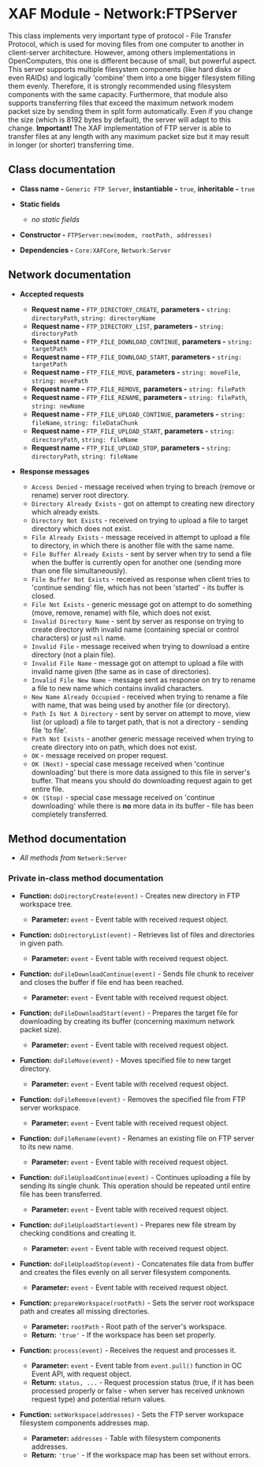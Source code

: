 # XAF Module - Network:FTPServer

This class implements very important type of protocol - File Transfer Protocol, which is used for moving files from one computer to another in client-server architecture. However, among others implementations in OpenComputers, this one is different because of small, but powerful aspect. This server supports multiple filesystem components (like hard disks or even RAIDs) and logically 'combine' them into a one bigger filesystem filling them evenly. Therefore, it is strongly recommended using filesystem components with the same capacity. Furthermore, that module also supports transferring files that exceed the maximum network modem packet size by sending them in split form automatically. Even if you change the size (which is 8192 bytes by default), the server will adapt to this change. **Important!** The XAF implementation of FTP server is able to transfer files at any length with any maximum packet size but it may result in longer (or shorter) transferring time.

## Class documentation

* **Class name -** `Generic FTP Server`, **instantiable -** `true`, **inheritable -** `true`
* **Static fields**

  * *no static fields*

* **Constructor -** `FTPServer:new(modem, rootPath, addresses)`
* **Dependencies -** `Core:XAFCore`, `Network:Server`

## Network documentation

* **Accepted requests**

  * **Request name -** `FTP_DIRECTORY_CREATE`, **parameters -** `string: directoryPath`, `string: directoryName`
  * **Request name -** `FTP_DIRECTORY_LIST`, **parameters -** `string: directoryPath`
  * **Request name -** `FTP_FILE_DOWNLOAD_CONTINUE`, **parameters -** `string: targetPath`
  * **Request name -** `FTP_FILE_DOWNLOAD_START`, **parameters -** `string: targetPath`
  * **Request name -** `FTP_FILE_MOVE`, **parameters -** `string: moveFile`, `string: movePath`
  * **Request name -** `FTP_FILE_REMOVE`, **parameters -** `string: filePath`
  * **Request name -** `FTP_FILE_RENAME`, **parameters -** `string: filePath`, `string: newName`
  * **Request name -** `FTP_FILE_UPLOAD_CONTINUE`, **parameters -** `string: fileName`, `string: fileDataChunk`
  * **Request name -** `FTP_FILE_UPLOAD_START`, **parameters -** `string: directoryPath`, `string: fileName`
  * **Request name -** `FTP_FILE_UPLOAD_STOP`, **parameters -** `string: directoryPath`, `string: fileName`

* **Response messages**

  * `Access Denied` - message received when trying to breach (remove or rename) server root directory.
  * `Directory Already Exists` - got on attempt to creating new directory which already exists.
  * `Directory Not Exists` - received on trying to upload a file to target directory which does not exist.
  * `File Already Exists` - message received in attempt to upload a file to directory, in which there is another file with the same name.
  * `File Buffer Already Exists` - sent by server when try to send a file when the buffer is currently open for another one (sending more than one file simultaneously).
  * `File Buffer Not Exists` - received as response when client tries to 'continue sending' file, which has not been 'started' - its buffer is closed.
  * `File Not Exists` - generic message got on attempt to do something (move, remove, rename) with file, which does not exist.
  * `Invalid Directory Name` - sent by server as response on trying to create directory with invalid name (containing special or control characters) or just `nil` name.
  * `Invalid File` - message received when trying to download a entire directory (not a plain file).
  * `Invalid File Name` - message got on attempt to upload a file with invalid name given (the same as in case of directories).
  * `Invalid File New Name` - message sent as response on try to rename a file to new name which contains invalid characters.
  * `New Name Already Occupied` - received when trying to rename a file with name, that was being used by another file (or directory).
  * `Path Is Not A Directory` - sent by server on attempt to move, view list (or upload) a file to target path, that is not a directory - sending file 'to file'.
  * `Path Not Exists` - another generic message received when trying to create directory into on path, which does not exist.
  * `OK` - message received on proper request.
  * `OK (Next)` - special case message received when 'continue downloading' but there is more data assigned to this file in server's buffer. That means you should do downloading request again to get entire file.
  * `OK (Stop)` - special case message received on 'continue downloading' while there is **no** more data in its buffer - file has been completely transferred.

## Method documentation

* *All methods from* `Network:Server`

### Private in-class method documentation

* **Function:** `doDirectoryCreate(event)` - Creates new directory in FTP workspace tree.

  * **Parameter:** `event` - Event table with received request object.

* **Function:** `doDirectoryList(event)` - Retrieves list of files and directories in given path.

  * **Parameter:** `event` - Event table with received request object.

* **Function:** `doFileDownloadContinue(event)` - Sends file chunk to receiver and closes the buffer if file end has been reached.

  * **Parameter:** `event` - Event table with received request object.

* **Function:** `doFileDownloadStart(event)` - Prepares the target file for downloading by creating its buffer (concerning maximum network packet size).

  * **Parameter:** `event` - Event table with received request object.

* **Function:** `doFileMove(event)` - Moves specified file to new target directory.

  * **Parameter:** `event` - Event table with received request object.

* **Function:** `doFileRemove(event)` - Removes the specified file from FTP server workspace.

  * **Parameter:** `event` - Event table with received request object.

* **Function:** `doFileRename(event)` - Renames an existing file on FTP server to its new name.

  * **Parameter:** `event` - Event table with received request object.

* **Function:** `doFileUploadContinue(event)` - Continues uploading a file by sending its single chunk. This operation should be repeated until entire file has been transferred.

  * **Parameter:** `event` - Event table with received request object.

* **Function:** `doFileUploadStart(event)` - Prepares new file stream by checking conditions and creating it.

  * **Parameter:** `event` - Event table with received request object.

* **Function:** `doFileUploadStop(event)` - Concatenates file data from buffer and creates the files evenly on all server filesystem components.

  * **Parameter:** `event` - Event table with received request object.

* **Function:** `prepareWorkspace(rootPath)` - Sets the server root workspace path and creates all missing directories.

  * **Parameter:** `rootPath` - Root path of the server's workspace.
  * **Return:** `'true'` - If the workspace has been set properly.

* **Function:** `process(event)` - Receives the request and processes it.

  * **Parameter:** `event` - Event table from `event.pull()` function in OC Event API, with request object.
  * **Return:** `status, ...` - Request procession status (true, if it has been processed properly or false - when server has received unknown request type) and potential return values.

* **Function:** `setWorkspace(addresses)` - Sets the FTP server workspace filesystem components addresses map.

  * **Parameter:** `addresses` - Table with filesystem components addresses.
  * **Return:** `'true'` - If the workspace map has been set without errors.
